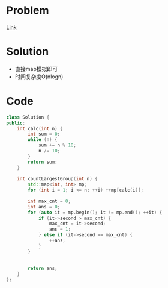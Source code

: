 # Problem
[Link](https://leetcode-cn.com/problems/count-largest-group/)

# Solution

* 直接map模拟即可
* 时间复杂度O(nlogn)

# Code
```cpp
class Solution {
public:
    int calc(int n) {
        int sum = 0;
        while (n) {
            sum += n % 10;
            n /= 10;
        }
        return sum;
    }
    
    int countLargestGroup(int n) {
        std::map<int, int> mp;
        for (int i = 1; i <= n; ++i) ++mp[calc(i)];
            
        int max_cnt = 0;
        int ans = 0;
        for (auto it = mp.begin(); it != mp.end(); ++it) {
            if (it->second > max_cnt) {
                max_cnt = it->second;
                ans = 1;
            } else if (it->second == max_cnt) {
                ++ans;
            }
        }
            
        
        return ans;
    }
};
```